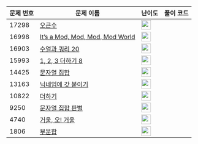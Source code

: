 | 문제 번호 | 문제 이름 | 난이도 | 풀이 코드 |
| --- | --- | --- | --- |
| 17298 | [오큰수](https://www.acmicpc.net/problem/17298) | <img height="25px" width="25px=" src="https://static.solved.ac/tier_small/12.svg"/> |  |
| 16998 | [It’s a Mod, Mod, Mod, Mod World](https://www.acmicpc.net/problem/16998) | <img height="25px" width="25px=" src="https://static.solved.ac/tier_small/22.svg"/> |  |
| 16903 | [수열과 쿼리 20](https://www.acmicpc.net/problem/16903) | <img height="25px" width="25px=" src="https://static.solved.ac/tier_small/18.svg"/> |  |
| 15993 | [1, 2, 3 더하기 8](https://www.acmicpc.net/problem/15993) | <img height="25px" width="25px=" src="https://static.solved.ac/tier_small/10.svg"/> |  |
| 14425 | [문자열 집합](https://www.acmicpc.net/problem/14425) | <img height="25px" width="25px=" src="https://static.solved.ac/tier_small/8.svg"/> |  |
| 13163 | [닉네임에 갓 붙이기](https://www.acmicpc.net/problem/13163) | <img height="25px" width="25px=" src="https://static.solved.ac/tier_small/4.svg"/> |  |
| 10822 | [더하기](https://www.acmicpc.net/problem/10822) | <img height="25px" width="25px=" src="https://static.solved.ac/tier_small/4.svg"/> |  |
| 9250 | [문자열 집합 판별](https://www.acmicpc.net/problem/9250) | <img height="25px" width="25px=" src="https://static.solved.ac/tier_small/19.svg"/> |  |
| 4740 | [거울, 오! 거울](https://www.acmicpc.net/problem/4740) | <img height="25px" width="25px=" src="https://static.solved.ac/tier_small/3.svg"/> |  |
| 1806 | [부분합](https://www.acmicpc.net/problem/1806) | <img height="25px" width="25px=" src="https://static.solved.ac/tier_small/12.svg"/> |  |
